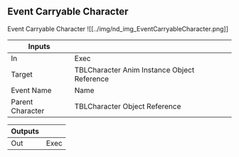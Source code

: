 ## Event Carryable Character
Event Carryable Character
![[../img/nd_img_EventCarryableCharacter.png]]

|Inputs||
|--|--|
| In | Exec |
| Target | TBLCharacter Anim Instance Object Reference |
| Event Name | Name |
| Parent Character | TBLCharacter Object Reference |

|Outputs||
|--|--|
| Out | Exec |
